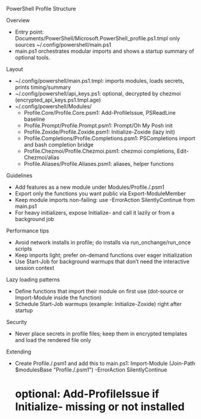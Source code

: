 PowerShell Profile Structure

Overview

- Entry point: Documents/PowerShell/Microsoft.PowerShell_profile.ps1.tmpl only sources ~/.config/powershell/main.ps1
- main.ps1 orchestrates modular imports and shows a startup summary of optional tools.

Layout

- ~/.config/powershell/main.ps1.tmpl: imports modules, loads secrets, prints timing/summary
- ~/.config/powershell/api_keys.ps1: optional, decrypted by chezmoi (encrypted_api_keys.ps1.tmpl.age)
- ~/.config/powershell/Modules/
  - Profile.Core/Profile.Core.psm1: Add-ProfileIssue, PSReadLine baseline
  - Profile.Prompt/Profile.Prompt.psm1: Prompt/Oh My Posh init
  - Profile.Zoxide/Profile.Zoxide.psm1: Initialize-Zoxide (lazy init)
  - Profile.Completions/Profile.Completions.psm1: PSCompletions import and bash completion bridge
  - Profile.Chezmoi/Profile.Chezmoi.psm1: chezmoi completions, Edit-Chezmoi/alias
  - Profile.Aliases/Profile.Aliases.psm1: aliases, helper functions

Guidelines

- Add features as a new module under Modules/Profile.<Feature>/<Feature>.psm1
- Export only the functions you want public via Export-ModuleMember
- Keep module imports non-failing: use -ErrorAction SilentlyContinue from main.ps1
- For heavy initializers, expose Initialize-<Feature> and call it lazily or from a background job

Performance tips

- Avoid network installs in profile; do installs via run_onchange/run_once scripts
- Keep imports light; prefer on-demand functions over eager initialization
- Use Start-Job for background warmups that don’t need the interactive session context

Lazy loading patterns

- Define functions that import their module on first use (dot-source or Import-Module inside the function)
- Schedule Start-Job warmups (example: Initialize-Zoxide) right after startup

Security

- Never place secrets in profile files; keep them in encrypted templates and load the rendered file only

Extending

- Create Profile.<NewFeature>/<NewFeature>.psm1 and add this to main.ps1:
  Import-Module (Join-Path $modulesBase "Profile.<NewFeature>/<NewFeature>.psm1") -ErrorAction SilentlyContinue
  # optional: Add-ProfileIssue if Initialize-<NewFeature> missing or not installed
